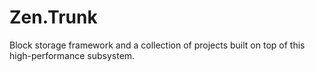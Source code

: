 # Zen.Trunk
Block storage framework and a collection of projects built on top of this high-performance subsystem.
